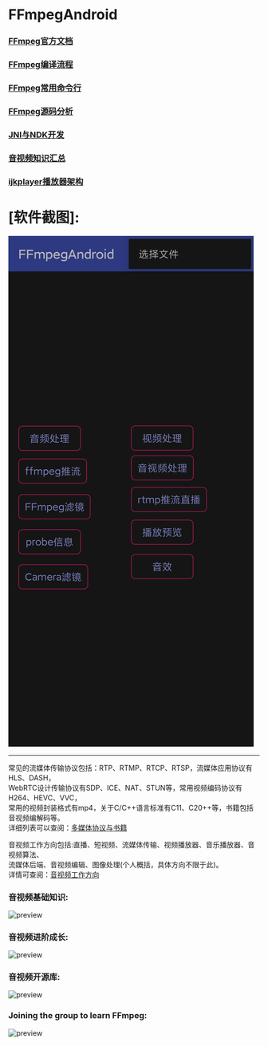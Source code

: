 # FFmpegAndroid

### [FFmpeg官方文档](https://ffmpeg.org/)
### [FFmpeg编译流程](https://github.com/kkgit2008/apk_FFmpegDemo/blob/master/doc/FFmpeg_compile_shell.md)
### [FFmpeg常用命令行](https://github.com/kkgit2008/apk_FFmpegDemo/blob/master/doc/FFmpeg_command_line.md)
### [FFmpeg源码分析](https://github.com/kkgit2008/apk_FFmpegDemo/blob/master/doc/FFmpeg_sourcecode.md)
### [JNI与NDK开发](https://github.com/kkgit2008/apk_FFmpegDemo/blob/master/doc/JNI_develop_practice.md)
### [音视频知识汇总](https://github.com/kkgit2008/apk_FFmpegDemo/blob/master/doc/multimedia_knowledge.md)
### [ijkplayer播放器架构](https://github.com/kkgit2008/apk_FFmpegDemo/blob/master/doc/player_framework.md)



# [软件截图]:
![preview](https://github.com/kkgit2008/apk_FFmpegDemo/blob/master/picture/screenShot.main.jpg)


----------------------------------------------------------------------------------------------------

常见的流媒体传输协议包括：RTP、RTMP、RTCP、RTSP，流媒体应用协议有HLS、DASH，</br>
WebRTC设计传输协议有SDP、ICE、NAT、STUN等，常用视频编码协议有H264、HEVC、VVC，</br>
常用的视频封装格式有mp4，关于C/C++语言标准有C11、C20++等，书籍包括音视频编解码等。</br>
详细列表可以查阅：[多媒体协议与书籍](https://github.com/kkgit2008/apk_FFmpegDemo/blob/master/doc/multimedia_protocol.md)

音视频工作方向包括:直播、短视频、流媒体传输、视频播放器、音乐播放器、音视频算法、</br>
流媒体后端、音视频编辑、图像处理(个人概括，具体方向不限于此)。</br>
详情可查阅：[音视频工作方向](https://github.com/kkgit2008/apk_FFmpegDemo/blob/master/doc/multimedia_work.md)

### 音视频基础知识:
![preview](https://github.com/kkgit2008/apk_FFmpegDemo/blob/master/picture/multimedia_baseline.png)

### 音视频进阶成长:
![preview](https://github.com/kkgit2008/apk_FFmpegDemo/blob/master/picture/multimedia_main.png)

### 音视频开源库:
![preview](https://github.com/kkgit2008/apk_FFmpegDemo/blob/master/picture/multimedia_library.png)

### Joining the group to learn FFmpeg:
![preview](https://github.com/kkgit2008/apk_FFmpegDemo/blob/master/picture/ffmpeg_group.png)


